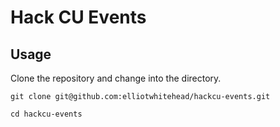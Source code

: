# Hack CU Events

## Usage
Clone the repository and change into the directory.

```
git clone git@github.com:elliotwhitehead/hackcu-events.git

cd hackcu-events
```
